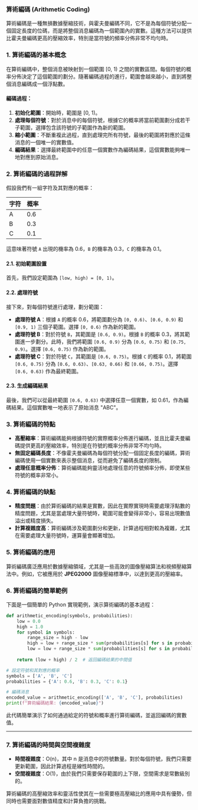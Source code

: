 ### 算術編碼 (Arithmetic Coding)

算術編碼是一種無損數據壓縮技術，與霍夫曼編碼不同，它不是為每個符號分配一個固定長度的位碼，而是將整個消息編碼為一個範圍內的實數。這種方法可以提供比霍夫曼編碼更高的壓縮效率，特別是當符號的頻率分佈非常不均勻時。

### **1. 算術編碼的基本概念**

在算術編碼中，整個消息被映射到一個範圍 [0, 1) 之間的實數區間。每個符號的概率分佈決定了這個範圍的劃分。隨著編碼過程的進行，範圍會越來越小，直到將整個消息編碼成一個浮點數。

#### **編碼過程**：
1. **初始化範圍**：開始時，範圍是 [0, 1)。
2. **處理每個符號**：對於消息中的每個符號，根據它的概率將當前範圍劃分成若干子範圍，選擇包含該符號的子範圍作為新的範圍。
3. **縮小範圍**：不斷重複此過程，直到處理完所有符號，最後的範圍將對應於這條消息的一個唯一的實數值。
4. **編碼結果**：選擇最終範圍中的任意一個實數作為編碼結果，這個實數能夠唯一地對應到原始消息。

### **2. 算術編碼的過程詳解**

假設我們有一組字符及其對應的概率：

| 字符 | 概率 |
|------|------|
| A    | 0.6  |
| B    | 0.3  |
| C    | 0.1  |

這意味著符號 `A` 出現的機率為 0.6，`B` 的機率為 0.3，`C` 的機率為 0.1。

#### **2.1. 初始範圍設置**

首先，我們設定範圍為 `[low, high) = [0, 1)`。

#### **2.2. 處理符號**

接下來，對每個符號進行處理，劃分範圍：

- **處理符號 A**：根據 `A` 的概率 0.6，將範圍劃分為 `[0, 0.6)`、`[0.6, 0.9)` 和 `[0.9, 1)` 三個子範圍。選擇 `[0, 0.6)` 作為新的範圍。
- **處理符號 B**：對於符號 `B`，其範圍是 `[0.6, 0.9)`。根據 `B` 的概率 0.3，將其範圍進一步劃分。此時，我們將範圍 `[0.6, 0.9)` 分為 `[0.6, 0.75)` 和 `[0.75, 0.9)`。選擇 `[0.6, 0.75)` 作為新的範圍。
- **處理符號 C**：對於符號 `C`，其範圍是 `[0.6, 0.75)`。根據 `C` 的概率 0.1，將範圍 `[0.6, 0.75)` 分為 `[0.6, 0.63)`、`[0.63, 0.66)` 和 `[0.66, 0.75)`。選擇 `[0.6, 0.63)` 作為最終範圍。

#### **2.3. 生成編碼結果**

最後，我們可以從最終範圍 `[0.6, 0.63)` 中選擇任意一個實數，如 0.61，作為編碼結果。這個實數唯一地表示了原始消息 "ABC"。

### **3. 算術編碼的特點**

- **高壓縮率**：算術編碼能夠根據符號的實際概率分佈進行編碼，並且比霍夫曼編碼提供更高的壓縮效率，特別是在符號的概率分佈非常不均勻時。
- **無固定編碼長度**：不像霍夫曼編碼為每個符號分配一個固定長度的編碼，算術編碼使用一個實數來表示整個消息，從而避免了編碼長度的限制。
- **處理任意概率分佈**：算術編碼能夠靈活地處理任意的符號頻率分佈，即使某些符號的概率非常小。

### **4. 算術編碼的缺點**

- **精度問題**：由於算術編碼的結果是實數，因此在實際實現時需要處理浮點數的精度問題，尤其是當處理大量符號時，範圍可能會變得非常小，容易出現數值溢出或精度損失。
- **計算複雜度高**：算術編碼涉及範圍劃分和更新，計算過程相對較為複雜，尤其在需要處理大量符號時，運算量會顯著增加。

### **5. 算術編碼的應用**

算術編碼廣泛應用於數據壓縮領域，尤其是一些高效的圖像壓縮算法和視頻壓縮算法中。例如，它被應用於 **JPEG2000** 圖像壓縮標準中，以達到更高的壓縮率。

### **6. 算術編碼的簡單範例**

下面是一個簡單的 Python 實現範例，演示算術編碼的基本過程：

```python
def arithmetic_encoding(symbols, probabilities):
    low = 0.0
    high = 1.0
    for symbol in symbols:
        range_size = high - low
        high = low + range_size * sum(probabilities[s] for s in probabilities if s < symbol)
        low = low + range_size * sum(probabilities[s] for s in probabilities if s < symbol)
    
    return (low + high) / 2  # 返回編碼結果的中間值

# 設定符號和其對應的概率
symbols = ['A', 'B', 'C']
probabilities = {'A': 0.6, 'B': 0.3, 'C': 0.1}

# 編碼消息
encoded_value = arithmetic_encoding(['A', 'B', 'C'], probabilities)
print(f"算術編碼結果: {encoded_value}")
```

此代碼簡單演示了如何通過給定的符號和概率進行算術編碼，並返回編碼的實數值。

---

### **7. 算術編碼的時間與空間複雜度**

- **時間複雜度**：O(n)，其中 n 是消息中的符號數量。對於每個符號，我們只需要更新範圍，因此計算過程是線性時間的。
- **空間複雜度**：O(1)，由於我們只需要保存範圍的上下限，空間需求是常數級別的。

算術編碼的高壓縮效率和靈活性使其在一些需要極高壓縮比的應用中具有優勢，但同時也需要面對數值精度和計算負擔的挑戰。